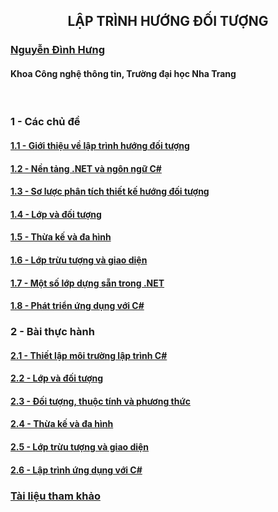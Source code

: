 <h2 align="center"> 
LẬP TRÌNH HƯỚNG ĐỐI TƯỢNG
</h2>

### [Nguyễn Đình Hưng](https://nd-hung.github.io/)
#### Khoa Công nghệ thông tin, Trường đại học Nha Trang

<br>

### 1 - Các chủ đề
#### [1.1 - Giới thiệu về lập trình hướng đối tượng](notes/01-overview) 
#### [1.2 - Nền tảng .NET và ngôn ngữ C#]()
#### [1.3 - Sơ lược phân tích thiết kế hướng đối tượng]() 
#### [1.4 - Lớp và đối tượng]() 
#### [1.5 - Thừa kế và đa hình]() 
#### [1.6 - Lớp trừu tượng và giao diện]() 
#### [1.7 - Một số lớp dựng sẵn trong .NET]() 
#### [1.8 - Phát triển ứng dụng với C#]()

### 2 - Bài thực hành
#### [2.1 - Thiết lập môi trường lập trình C#]() 
#### [2.2 - Lớp và đối tượng]()
#### [2.3 - Đối tượng, thuộc tính và phương thức]()
#### [2.4 - Thừa kế và đa hình]()
#### [2.5 - Lớp trừu tượng và giao diện]()
#### [2.6 - Lập trình ứng dụng với C#]()

### [Tài liệu tham khảo](references.md)
